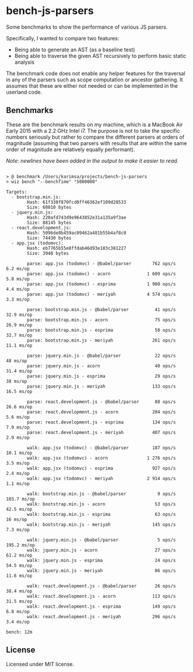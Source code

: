 # bench-js-parsers

Some benchmarks to show the performance of various JS parsers.

Specifically, I wanted to compare two features:

 * Being able to generate an AST (as a baseline test)
 * Being able to traverse the given AST recursively to perform basic static analysis

The benchmark code does not enable any helper features for the traversal in any of the
parsers such as scope computation or ancestor gathering. It assumes that these are either
not needed or can be implemented in the userland code.

## Benchmarks

These are the benchmark results on my machine, which is a MacBook Air Early 2015 with a 2.2 GHz Intel i7.
The purpose is not to take the specific numbers seriously but rather to compare the different parsers at
orders of magnitude (assuming that two parsers with results that are within the same order of magnitude
are relatively equally performant).

*Note: newlines have been added in the output to make it easier to read.*

```

> @ benchmark /Users/karimsa/projects/bench-js-parsers
> wiz bench "--benchTime" "5000000"

Targets:
  - bootstrap.min.js:
        Hash: 61f338f870fcd0ff46362ef109d28533
        Size: 60010 bytes
  - jquery.min.js:
        Hash: 220afd743d9e9643852e31a135a9f3ae
        Size: 88145 bytes
  - react.development.js:
        Hash: 5096de8b459ac09462a481b55b4af8c0
        Size: 74430 bytes
  - app.jsx (todomvc):
        Hash: eb7765b55e8ffdab46d93e183c381227
        Size: 3940 bytes

        parse: app.jsx (todomvc) - @babel/parser        762 ops/s     6.2 ms/op 
        parse: app.jsx (todomvc) - acorn              1 609 ops/s     5.8 ms/op 
        parse: app.jsx (todomvc) - esprima            1 980 ops/s     4.4 ms/op 
        parse: app.jsx (todomvc) - meriyah            4 574 ops/s     3.3 ms/op 

        parse: bootstrap.min.js - @babel/parser          41 ops/s    32.9 ms/op 
        parse: bootstrap.min.js - acorn                  75 ops/s    26.9 ms/op 
        parse: bootstrap.min.js - esprima                50 ops/s    32.7 ms/op 
        parse: bootstrap.min.js - meriyah               261 ops/s    11.1 ms/op 

        parse: jquery.min.js - @babel/parser             22 ops/s      48 ms/op 
        parse: jquery.min.js - acorn                     40 ops/s    31.4 ms/op 
        parse: jquery.min.js - esprima                   29 ops/s      38 ms/op 
        parse: jquery.min.js - meriyah                  133 ops/s    16.5 ms/op 

        parse: react.development.js - @babel/parser      88 ops/s    26.6 ms/op 
        parse: react.development.js - acorn             204 ops/s     5.6 ms/op 
        parse: react.development.js - esprima           134 ops/s     7.9 ms/op 
        parse: react.development.js - meriyah           407 ops/s     2.9 ms/op 

        walk: app.jsx (todomvc) - @babel/parser         187 ops/s    10.1 ms/op 
        walk: app.jsx (todomvc) - acorn               1 276 ops/s     3.5 ms/op 
        walk: app.jsx (todomvc) - esprima               927 ops/s     2.4 ms/op 
        walk: app.jsx (todomvc) - meriyah             2 914 ops/s     1.1 ms/op 

        walk: bootstrap.min.js - @babel/parser            9 ops/s   103.7 ms/op 
        walk: bootstrap.min.js - acorn                   53 ops/s    42.5 ms/op 
        walk: bootstrap.min.js - esprima                 63 ops/s      16 ms/op 
        walk: bootstrap.min.js - meriyah                145 ops/s     7.3 ms/op 

        walk: jquery.min.js - @babel/parser               5 ops/s   195.2 ms/op 
        walk: jquery.min.js - acorn                      27 ops/s    61.2 ms/op 
        walk: jquery.min.js - esprima                    24 ops/s    54.5 ms/op 
        walk: jquery.min.js - meriyah                    86 ops/s    11.6 ms/op 

        walk: react.development.js - @babel/parser       26 ops/s    38.4 ms/op 
        walk: react.development.js - acorn              113 ops/s    31.5 ms/op 
        walk: react.development.js - esprima            149 ops/s     6.8 ms/op 
        walk: react.development.js - meriyah            296 ops/s     3.4 ms/op 

bench: 12m
```

## License

Licensed under MIT license.
